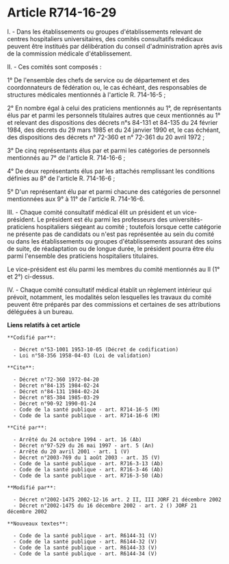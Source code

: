 # Article R714-16-29

I. - Dans les établissements ou groupes d'établissements relevant de centres hospitaliers universitaires, des comités
consultatifs médicaux peuvent être institués par délibération du conseil d'administration après avis de la commission
médicale d'établissement.

II. - Ces comités sont composés :

1° De l'ensemble des chefs de service ou de département et des coordonnateurs de fédération ou, le cas échéant, des
responsables de structures médicales mentionnés à l'article R. 714-16-5 ;

2° En nombre égal à celui des praticiens mentionnés au 1°, de représentants élus par et parmi les personnels titulaires
autres que ceux mentionnés au 1° et relevant des dispositions des décrets n°s 84-131 et 84-135 du 24 février 1984, des
décrets du 29 mars 1985 et du 24 janvier 1990 et, le cas échéant, des dispositions des décrets n° 72-360 et n° 72-361 du 20
avril 1972 ;

3° De cinq représentants élus par et parmi les catégories de personnels mentionnés au 7° de l'article R. 714-16-6 ;

4° De deux représentants élus par les attachés remplissant les conditions définies au 8° de l'article R. 714-16-6 ;

5° D'un représentant élu par et parmi chacune des catégories de personnel mentionnées aux 9° à 11° de l'article R. 714-16-6.

III. - Chaque comité consultatif médical élit un président et un vice-président. Le président est élu parmi les professeurs
des universités-praticiens hospitaliers siégeant au comité ; toutefois lorsque cette catégorie ne présente pas de candidats
ou n'est pas représentée au sein du comité ou dans les établissements ou groupes d'établissements assurant des soins de
suite, de réadaptation ou de longue durée, le président pourra être élu parmi l'ensemble des praticiens hospitaliers
titulaires.

Le vice-président est élu parmi les membres du comité mentionnés au II (1° et 2°) ci-dessus.

IV. - Chaque comité consultatif médical établit un règlement intérieur qui prévoit, notamment, les modalités selon lesquelles
les travaux du comité peuvent être préparés par des commissions et certaines de ses attributions déléguées à un bureau.

**Liens relatifs à cet article**

	**Codifié par**:

	  - Décret n°53-1001 1953-10-05 (Décret de codification)
	  - Loi n°58-356 1958-04-03 (Loi de validation)

	**Cite**:

	  - Décret n°72-360 1972-04-20
	  - Décret n°84-135 1984-02-24
	  - Décret n°84-131 1984-02-24
	  - Décret n°85-384 1985-03-29
	  - Décret n°90-92 1990-01-24
	  - Code de la santé publique - art. R714-16-5 (M)
	  - Code de la santé publique - art. R714-16-6 (M)

	**Cité par**:

	  - Arrêté du 24 octobre 1994 - art. 16 (Ab)
	  - Décret n°97-529 du 26 mai 1997 - art. 5 (An)
	  - Arrêté du 20 avril 2001 - art. 1 (V)
	  - Décret n°2003-769 du 1 août 2003 - art. 35 (V)
	  - Code de la santé publique - art. R716-3-13 (Ab)
	  - Code de la santé publique - art. R716-3-46 (Ab)
	  - Code de la santé publique - art. R716-3-50 (Ab)

	**Modifié par**:

	  - Décret n°2002-1475 2002-12-16 art. 2 II, III JORF 21 décembre 2002
	  - Décret n°2002-1475 du 16 décembre 2002 - art. 2 () JORF 21 décembre 2002

	**Nouveaux textes**:

	  - Code de la santé publique - art. R6144-31 (V)
	  - Code de la santé publique - art. R6144-32 (V)
	  - Code de la santé publique - art. R6144-33 (V)
	  - Code de la santé publique - art. R6144-34 (V)
